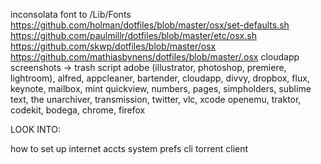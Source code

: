 inconsolata font to /Lib/Fonts
https://github.com/holman/dotfiles/blob/master/osx/set-defaults.sh https://github.com/paulmillr/dotfiles/blob/master/etc/osx.sh https://github.com/skwp/dotfiles/blob/master/osx https://github.com/mathiasbynens/dotfiles/blob/master/.osx
cloudapp screenshots -> trash script
adobe (illustrator, photoshop, premiere, lightroom), alfred, appcleaner, bartender, cloudapp, divvy, dropbox, flux, keynote, mailbox, mint quickview, numbers, pages, simpholders, sublime text, the unarchiver, transmission, twitter, vlc, xcode
openemu, traktor, codekit, bodega, chrome, firefox


LOOK INTO:

how to set up internet accts system prefs
cli torrent client
